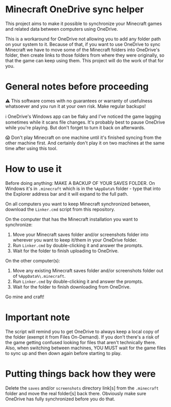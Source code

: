# Minecraft OneDrive sync helper

This project aims to make it possible to synchronize your Minecraft games and
related data between computers using OneDrive.

This is a workaround for OneDrive not allowing you to add any folder path on
your system to it. Because of that, if you want to use OneDrive to sync Minecraft
we have to move some of the Minecraft folders into OneDrive's folder, then
create links to those folders from where they were originally, so that the
game can keep using them. This project will do the work of that for you.

# General notes before proceeding

⚠️ This software comes with no guarantees or warranty of usefulness
whatsoever and you run it at your own risk. Make regular backups!

ℹ️ OneDrive's Windows app can be flaky and I've noticed the game lagging
sometimes while it scans file changes. It's probably best to pause OneDrive
while you're playing. But don't forget to turn it back on afterwards.

😱 Don't play Minecraft on one machine until it's finished syncing from the
other machine first. And certainly don't play it on two machines at the same
time after using this tool.

# How to use it

Before doing anything: MAKE A BACKUP OF YOUR SAVES FOLDER. On Windows it's in
`.minecraft` which is in the `%AppData%` folder - type that into the Explorer
address bar and it will expand to the full path.

On all computers you want to keep Minecraft synchronized between, download the
`Linker.cmd` script from this repository.

On the computer that has the Minecraft installation you want to synchronize:

1. Move your Minecraft saves folder and/or screenshots folder into wherever you want to keep it/them in your OneDrive folder.
2. Run `Linker.cmd` by double-clicking it and answer the prompts.
3. Wait for the folder to finish uploading to OneDrive.

On the other computer(s):

1. Move any existing Minecraft saves folder and/or screenshots folder out of `%AppData%\.minecraft`.
2. Run `Linker.cmd` by double-clicking it and answer the prompts.
3. Wait for the folder to finish downloading from OneDrive.

Go mine and craft!

# Important note

The script will remind you to get OneDrive to always keep a local copy of
the folder (exempt it from Files On-Demand). If you don't there's a risk of
the game getting confused looking for files that aren't technically there.
Also, when switching between machines, YOU MUST wait for the game files to
sync up and then down again before starting to play.

# Putting things back how they were

Delete the `saves` and/or `screenshots` directory link[s] from the
`.minecraft` folder and move the real folder[s] back there. Obviously make
sure OneDrive has fully synchronized before you do that.